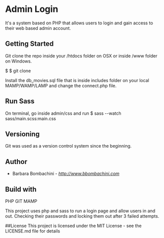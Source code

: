 # Admin Login
It's a system based on PHP that allows users to login and gain access to their web based admin account.

## Getting Started
Git clone the repo inside your /htdocs folder on OSX or inside /www folder on Windows.

$ $ git clone <repo-url> <folder-name>

Install the db_movies.sql file that is inside includes folder on your local MAMP/WAMP/LAMP and change the connect.php file.

## Run Sass
On terminal, go inside admin/css and run
$ sass --watch sass/main.scss:main.css

## Versioning
Git was used as a version control system since the beginning.

## Author
+ Barbara Bombachini - *http://www.bbombachini.com*

## Build with
PHP
GIT
MAMP

This project uses php and sass to run a login page and allow users in and out. Checking their passwords and locking them out after 3 failed attempts.

##License
This project is licensed under the MIT License - see the LICENSE.md file for details
